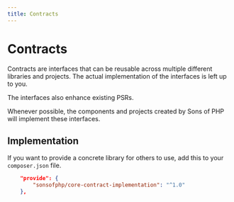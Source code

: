 ```yaml
---
title: Contracts
---
```


# Contracts

Contracts are interfaces that can be reusable across multiple different
libraries and projects. The actual implementation of the interfaces is left up
to you.

The interfaces also enhance existing PSRs.

Whenever possible, the components and projects created by Sons of PHP will
implement these interfaces.

## Implementation

If you want to provide a concrete library for others to use, add this to your
`composer.json` file.

```json
    "provide": {
        "sonsofphp/core-contract-implementation": "^1.0"
    },
```
